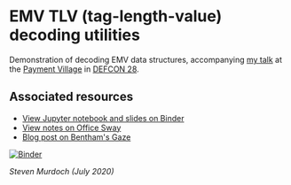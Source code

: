 # EMV TLV (tag-length-value) decoding utilities
Demonstration of decoding EMV data structures, accompanying [my talk](https://www.youtube.com/watch?v=uOR508ZN2qY) at the
[Payment Village](https://www.paymentvillage.org/) in [DEFCON 28](https://www.defcon.org/html/defcon-safemode/dc-safemode-index.html).

## Associated resources
- [View Jupyter notebook and slides on Binder](https://murdoch.is/:/emvdecode)
- [View notes on Office Sway](https://murdoch.is/:/emvdecodenotes)
- [Blog post on Bentham's Gaze](https://www.benthamsgaze.org/2021/06/15/making-sense-of-emv-card-data-how-to-decode-the-tlv-data-format/)

[![Binder](https://mybinder.org/badge_logo.svg)](https://mybinder.org/v2/gh/sjmurdoch/emvdecode/master?filepath=emvdecodedemo.ipynb)

*Steven Murdoch (July 2020)*
